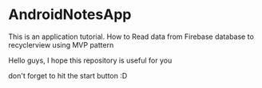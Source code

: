 # AndroidNotesApp
This is an application tutorial. How to Read data from Firebase database to recyclerview using MVP pattern

Hello guys, I hope this repository is useful for you

don't forget to hit the start button :D
